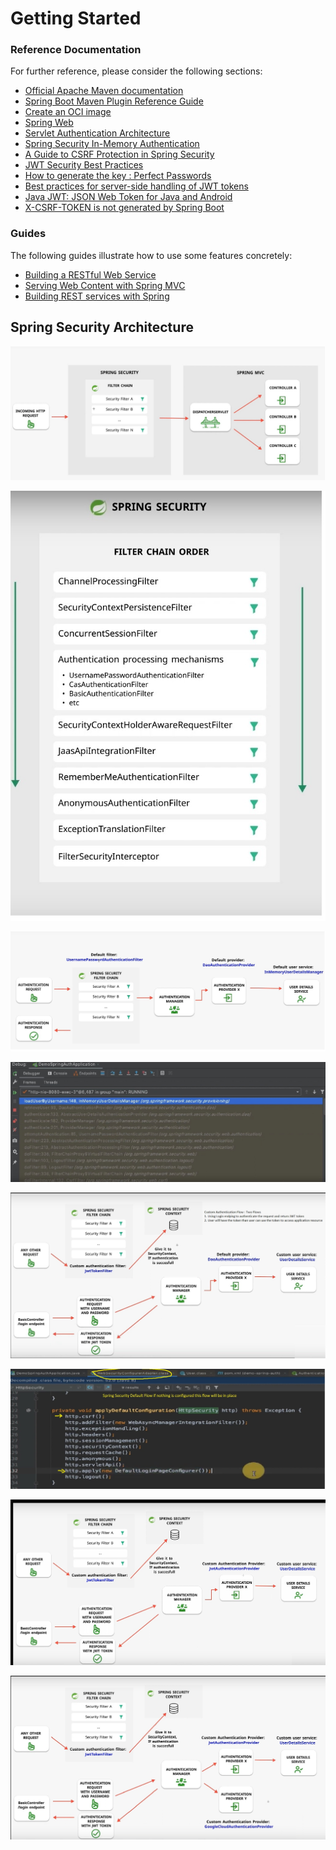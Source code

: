 # Getting Started

### Reference Documentation
For further reference, please consider the following sections:

* [Official Apache Maven documentation](https://maven.apache.org/guides/index.html)
* [Spring Boot Maven Plugin Reference Guide](https://docs.spring.io/spring-boot/docs/2.6.7/maven-plugin/reference/html/)
* [Create an OCI image](https://docs.spring.io/spring-boot/docs/2.6.7/maven-plugin/reference/html/#build-image)
* [Spring Web](https://docs.spring.io/spring-boot/docs/2.6.7/reference/htmlsingle/#boot-features-developing-web-applications)
* [Servlet Authentication Architecture](https://docs.spring.io/spring-security/reference/servlet/authentication/architecture.html)
* [Spring Security In-Memory Authentication](https://www.appsdeveloperblog.com/spring-security-in-memory-authentication/)
* [A Guide to CSRF Protection in Spring Security](https://www.baeldung.com/spring-security-csrf)
* [JWT Security Best Practices](https://curity.io/resources/learn/jwt-best-practices/)
* [How to generate the key : Perfect Passwords](https://www.grc.com/passwords.htm)
* [Best practices for server-side handling of JWT tokens](https://stackoverflow.com/questions/30523238/best-practices-for-server-side-handling-of-jwt-tokens)
* [Java JWT: JSON Web Token for Java and Android](https://github.com/jwtk/jjwt)
* [X-CSRF-TOKEN is not generated by Spring Boot](https://stackoverflow.com/questions/36261781/x-csrf-token-is-not-generated-by-spring-boot)
### Guides
The following guides illustrate how to use some features concretely:

* [Building a RESTful Web Service](https://spring.io/guides/gs/rest-service/)
* [Serving Web Content with Spring MVC](https://spring.io/guides/gs/serving-web-content/)
* [Building REST services with Spring](https://spring.io/guides/tutorials/bookmarks/)

## Spring Security Architecture
![](/docs/spring-sec-1.jpg?raw=true "Spring Security Architecture")

![](/docs/spring-sec-2.jpg?raw=true "Spring Security Architecture")

![](/docs/spring-sec-3.jpg?raw=true "Spring Security Architecture")

![](/docs/spring-sec-4.jpg?raw=true "Spring Security Architecture")

![](/docs/spring-sec-5.jpg?raw=true "Spring Security Architecture")

![](/docs/spring-sec-6.jpg?raw=true "Spring Security Architecture")

![](/docs/spring-sec-7.jpg?raw=true "Spring Security Architecture")

![](/docs/spring-sec-8.jpg?raw=true "Spring Security Architecture")


